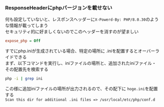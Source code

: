 ### ResponseHeaderにphpバージョンを載せない
<!-- {ISSUEタイトル}.md になります -->
<!-- ISSUEラベル名に対応するディレクトリに格納されます -->
<!-- ISSUEタイトルに`###`を足して、descriptionの1行目に自動追記します -->

何も設定していないと、レスポンスヘッダーに`X-Powerd-By: PHP/8.0.30`のような情報が載ってしまう  
セキュリティ的に好ましくないのでこのヘッダーを消すのが望ましい  

```php.ini
expose_php = Off
```

すでにphp.iniが生成されている場合、特定の場所に .iniを配置するとオーバーライドできる  
まず、以下コマンドを実行し、iniファイルの場所と、追加されたiniファイル・その配置先を検索する  
```bash
php -i | grep ini
```

この様に追加iniファイルの場所が出力されるので、その配下に `hoge.ini`を配置する  
`Scan this dir for additional .ini files => /usr/local/etc/php/conf.d`

